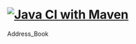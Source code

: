 # [![Java CI with Maven](https://github.com/Noellb797/Address_Book/actions/workflows/maven.yml/badge.svg)](https://github.com/Noellb797/Address_Book/actions/workflows/maven.yml)
Address_Book
